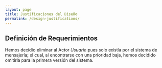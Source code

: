 ```yaml
---
layout: page
title: Justificaciones del Diseño
permalink: /design-justifications/
---
```


## Definición de Requerimientos

Hemos decidio eliminar al Actor *Usuario* pues solo existía por el sistema de mensajería; el cual, al encontrarse con una prioridad baja, hemos decidido omitirla para la primera versión del sistema.

